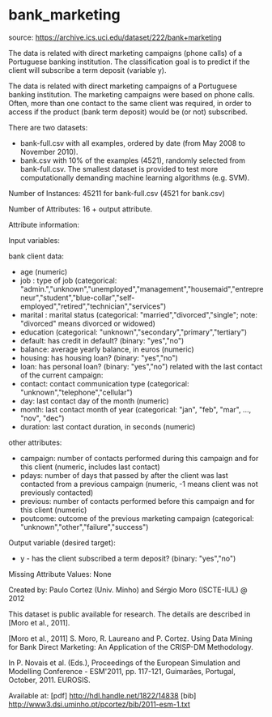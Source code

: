 # bank_marketing

source: https://archive.ics.uci.edu/dataset/222/bank+marketing

The data is related with direct marketing campaigns (phone calls) of a Portuguese banking institution. The classification goal is to predict if the client will subscribe a term deposit (variable y).

The data is related with direct marketing campaigns of a Portuguese banking institution. The marketing campaigns were based on phone calls. Often, more than one contact to the same client was required, in order to access if the product (bank term deposit) would be (or not) subscribed. 

There are two datasets: 
* bank-full.csv with all examples, ordered by date (from May 2008 to November 2010).
* bank.csv with 10% of the examples (4521), randomly selected from bank-full.csv. The smallest dataset is provided to test more computationally demanding machine learning algorithms (e.g. SVM).

Number of Instances: 45211 for bank-full.csv (4521 for bank.csv)

Number of Attributes: 16 + output attribute.

Attribute information:

Input variables:

bank client data:
 - age (numeric)
 - job : type of job (categorical: "admin.","unknown","unemployed","management","housemaid","entrepreneur","student","blue-collar","self-employed","retired","technician","services") 
 - marital : marital status (categorical: "married","divorced","single"; note: "divorced" means divorced or widowed)
 - education (categorical: "unknown","secondary","primary","tertiary")
 - default: has credit in default? (binary: "yes","no")
 - balance: average yearly balance, in euros (numeric) 
 - housing: has housing loan? (binary: "yes","no")
 - loan: has personal loan? (binary: "yes","no") related with the last contact of the current campaign:
 - contact: contact communication type (categorical: "unknown","telephone","cellular") 
 - day: last contact day of the month (numeric)
 - month: last contact month of year (categorical: "jan", "feb", "mar", ..., "nov", "dec")
 - duration: last contact duration, in seconds (numeric)

other attributes:
 - campaign: number of contacts performed during this campaign and for this client (numeric, includes last contact)
 - pdays: number of days that passed by after the client was last contacted from a previous campaign (numeric, -1 means client was not previously contacted)
 - previous: number of contacts performed before this campaign and for this client (numeric)
 - poutcome: outcome of the previous marketing campaign (categorical: "unknown","other","failure","success")

Output variable (desired target):
- y - has the client subscribed a term deposit? (binary: "yes","no")

Missing Attribute Values: None

Created by: Paulo Cortez (Univ. Minho) and Sérgio Moro (ISCTE-IUL) @ 2012

This dataset is public available for research. The details are described in [Moro et al., 2011]. 

[Moro et al., 2011] S. Moro, R. Laureano and P. Cortez. Using Data Mining for Bank Direct Marketing: An Application of the CRISP-DM Methodology. 

In P. Novais et al. (Eds.), Proceedings of the European Simulation and Modelling Conference - ESM'2011, pp. 117-121, Guimarães, Portugal, October, 2011. EUROSIS.

Available at: [pdf] http://hdl.handle.net/1822/14838
              [bib] http://www3.dsi.uminho.pt/pcortez/bib/2011-esm-1.txt
